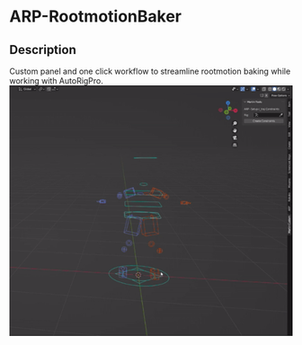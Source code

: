 # ARP-RootmotionBaker  
## Description  
Custom panel and one click workflow to streamline rootmotion baking while working with AutoRigPro. 
![](images/image.gif)  


